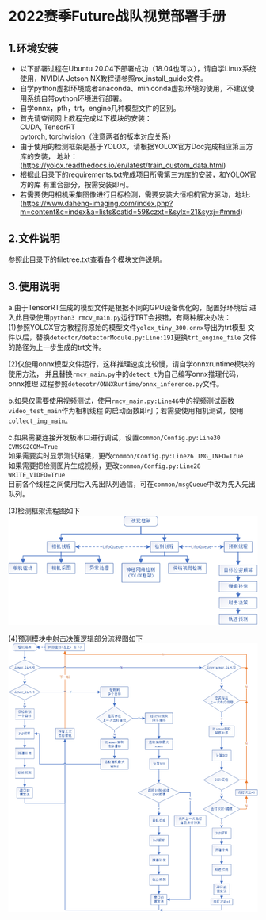 # 2022赛季Future战队视觉部署手册

## 1.环境安装
- 以下部署过程在Ubuntu 20.04下部署成功（18.04也可以），请自学Linux系统使用，NVIDIA
Jetson NX教程请参照nx_install_guide文件。
- 自学python虚拟环境或者anaconda、miniconda虚拟环境的使用，不建议使用系统自带python环境进行部署。
- 自学onnx，pth，trt，engine几种模型文件的区别。
- 首先请查阅网上教程完成以下模块的安装：<br>
CUDA, TensorRT<br>
pytorch, torchvision（注意两者的版本对应关系）
- 由于使用的检测框架是基于YOLOX，请根据YOLOX官方Doc完成相应第三方库的安装，
地址：(https://yolox.readthedocs.io/en/latest/train_custom_data.html)
- 根据此目录下的requirements.txt完成项目所需第三方库的安装，和YOLOX官方的库
有重合部分，按需安装即可。
- 若需要使用相机采集图像进行目标检测，需要安装大恒相机官方驱动，地址:(https://www.daheng-imaging.com/index.php?m=content&c=index&a=lists&catid=59&czxt=&sylx=21&syxj=#mmd)

## 2.文件说明
参照此目录下的filetree.txt查看各个模块文件说明。

## 3.使用说明
a.由于TensorRT生成的模型文件是根据不同的GPU设备优化的，配置好环境后
进入此目录使用```python3 rmcv_main.py```运行TRT会报错，有两种解决办法：<br>
(1)参照YOLOX官方教程将原始的模型文件```yolox_tiny_300.onnx```导出为trt模型
文件以后，替换```detector/detectorModule.py:Line:191```更换```trt_engine_file```
文件的路径为上一步生成的trt文件。

(2)仅使用onnx模型文件运行，这样推理速度比较慢，请自学onnxruntime模块的使用方法，
并且替换```rmcv_main.py```中的```detect_t```为自己编写onnx推理代码，onnx推理
过程参照```detecotr/ONNXRuntime/onnx_inference.py```文件。

b.如果仅需要使用视频测试，使用```rmcv_main.py:Line46```中的视频测试函数```video_test_main```作为相机线程
的启动函数即可；若需要使用相机测试，使用```collect_img_main```。

c.如果需要连接开发板串口进行调试，设置```common/Config.py:Line30 CVMSG2COM=True```
<br>如果需要实时显示测试结果，更改```common/Config.py:Line26 IMG_INFO=True```
<br>如果需要把检测图片生成视频，更改```common/Config.py:Line28 WRITE_VIDEO=True```
<br>目前各个线程之间使用后入先出队列通信，可在```common/msgQueue```中改为先入先出队列。

(3)检测框架流程图如下<br>
![avatar](./asserts/auto_aim_constrt.png)


(4)预测模块中射击决策逻辑部分流程图如下<br>
![avatar](./asserts/shoot_decision.png)

